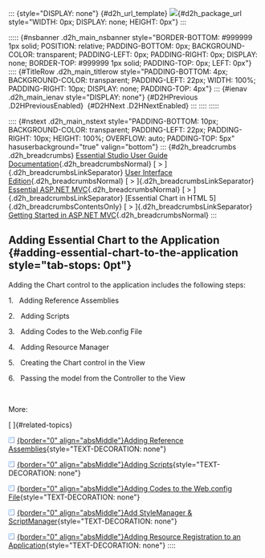 ::: {style="DISPLAY: none"}
[](ms-xhelp:///?Id=d2h_url_template){#d2h_url_template} ![](!package_url!){#d2h_package_url style="WIDTH: 0px; DISPLAY: none; HEIGHT: 0px"}
:::

::::: {#nsbanner .d2h_main_nsbanner style="BORDER-BOTTOM: #999999 1px solid; POSITION: relative; PADDING-BOTTOM: 0px; BACKGROUND-COLOR: transparent; PADDING-LEFT: 0px; PADDING-RIGHT: 0px; DISPLAY: none; BORDER-TOP: #999999 1px solid; PADDING-TOP: 0px; LEFT: 0px"}
:::: {#TitleRow .d2h_main_titlerow style="PADDING-BOTTOM: 4px; BACKGROUND-COLOR: transparent; PADDING-LEFT: 22px; WIDTH: 100%; PADDING-RIGHT: 10px; DISPLAY: none; PADDING-TOP: 4px"}
::: {#ienav .d2h_main_ienav style="DISPLAY: none"}
[](ms-xhelp:///?Id=0a17c205-52c4-4f30-9f54-116c55ce3a9c){#D2HPrevious .D2HPreviousEnabled}  [](ms-xhelp:///?Id=a09d79cd-9766-487a-8bdc-ae0613ec3138){#D2HNext .D2HNextEnabled}
:::
::::
:::::

:::: {#nstext .d2h_main_nstext style="PADDING-BOTTOM: 10px; BACKGROUND-COLOR: transparent; PADDING-LEFT: 22px; PADDING-RIGHT: 10px; HEIGHT: 100%; OVERFLOW: auto; PADDING-TOP: 5px" hasuserbackground="true" valign="bottom"}
::: {#d2h_breadcrumbs .d2h_breadcrumbs}
[Essential Studio User Guide Documentation](ms-xhelp:///?Id=12457748-09e3-4d74-a240-8e049cedf030){.d2h_breadcrumbsNormal} [ \> ]{.d2h_breadcrumbsLinkSeparator} [User Interface Edition](ms-xhelp:///?Id=c29296b7-531c-413b-a0ec-488ca1f7f669){.d2h_breadcrumbsNormal} [ \> ]{.d2h_breadcrumbsLinkSeparator} [Essential ASP.NET MVC](ms-xhelp:///?Id=4b14e7d1-65c4-4f67-b1aa-2c37709905a5){.d2h_breadcrumbsNormal} [ \> ]{.d2h_breadcrumbsLinkSeparator} [Essential Chart in HTML 5]{.d2h_breadcrumbsContentsOnly} [ \> ]{.d2h_breadcrumbsLinkSeparator} [Getting Started in ASP.NET MVC](ms-xhelp:///?Id=7be0cc3e-239f-44db-9c07-5f5ed873d123){.d2h_breadcrumbsNormal}
:::

## Adding Essential Chart to the Application {#adding-essential-chart-to-the-application style="tab-stops: 0pt"}

Adding the Chart control to the application includes the following steps:

1.   Adding Reference Assemblies

2.   Adding Scripts

3.   Adding Codes to the Web.config File

4.   Adding Resource Manager

5.   Creating the Chart control in the View

6.   Passing the model from the Controller to the View

 

More:

[ ]{#related-topics}

[![](button.gif){border="0" align="absMiddle"}Adding Reference Assemblies](ms-xhelp:///?Id=a09d79cd-9766-487a-8bdc-ae0613ec3138){style="TEXT-DECORATION: none"}

[![](button.gif){border="0" align="absMiddle"}Adding Scripts](ms-xhelp:///?Id=71f7f846-61b8-425d-8679-469c8b0a5e15){style="TEXT-DECORATION: none"}

[![](button.gif){border="0" align="absMiddle"}Adding Codes to the Web.config File](ms-xhelp:///?Id=f7a16816-b3f6-4532-b8b0-3188cb905f4d){style="TEXT-DECORATION: none"}

[![](button.gif){border="0" align="absMiddle"}Add StyleManager & ScriptManager](ms-xhelp:///?Id=2002c00a-e37b-431d-826e-feda65b4e042){style="TEXT-DECORATION: none"}

[![](button.gif){border="0" align="absMiddle"}Adding Resource Registration to an Application](ms-xhelp:///?Id=35cd648f-e268-47e8-8d3e-c5df6e13d117){style="TEXT-DECORATION: none"}
::::
